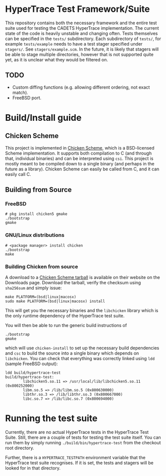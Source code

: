 # HyperTrace Test Framework/Suite

This repository contains both the necessary framework and the entire test suite
used for testing the CADETS HyperTrace implementation. The current state of the
code is heavily unstable and changing often. Tests themselves can be specified
in the `tests/` subdirectory. Each subdirectory of `tests/`, for example
`tests/example` needs to have a test stager specified under `stagers/`. See
`stagers/example.scm`. In the future, it is likely that stagers will be able
to stage multiple directories, however that is not supported quite yet, as it
is unclear what they would be filtered on.

## TODO

* Custom diffing functions (e.g. allowing different ordering, not exact match).
* FreeBSD port.


# Build/Install guide

## Chicken Scheme

This project is implemented in [Chicken Scheme](http://www.call-cc.org/), which
is a BSD-licensed Scheme implementation. It supports both compilation to C (and
through that, individual binaries) and can be interpreted using `csi`. This
project is mostly meant to be compiled down to a single binary (and perhaps in
the future as a library). Chicken Scheme can easily be called from C, and it can
easily call C.

## Building from Source

### FreeBSD

```
# pkg install chicken5 gmake
./bootstrap
gmake
```

### GNU/Linux distributions

```
# <package manager> install chicken
./bootstrap
make
```

### Building Chicken from source

A download to a [Chicken Scheme tarball](http://code.call-cc.org/) is available
on their website on the Downloads page. Download the tarball, verify the
checksum using `sha256sum` and simply issue:

```
make PLATFORM=(bsd|linux|macosx)
sudo make PLATFORM=(bsd|linux|macosx) install
```

This will get you the necessary binaries and the `libchicken` library which is
the only runtime dependency of the HyperTrace test suite.

You will then be able to run the generic build instructions of

```
./bootstrap
gmake
```

which will use `chicken-install` to set up the necessary build dependencies and
`csc` to build the source into a single binary which depends on `libchicken`.
You can check that everything was correctly linked using `ldd` (sample FreeBSD
output):

```
ldd build/hypertrace-test 
build/hypertrace-test:
        libchicken5.so.11 => /usr/local/lib/libchicken5.so.11 (0x800252000)
        libm.so.5 => /lib/libm.so.5 (0x800630000)
        libthr.so.3 => /lib/libthr.so.3 (0x800667000)
        libc.so.7 => /lib/libc.so.7 (0x800694000)
```

# Running the test suite

Currently, there are no actual HyperTrace tests in the HyperTrace Test Suite.
Still, there are a couple of tests for testing the test suite itself. You can
run them by simply running `./build/bin/hypertrace-test` from the checkout root
directory.

Further, there is a `HYPERTRACE_TESTPATH` environment variable that the
HyperTrace test suite recognises. If it is set, the tests and stagers will be
looked for in that directory.
